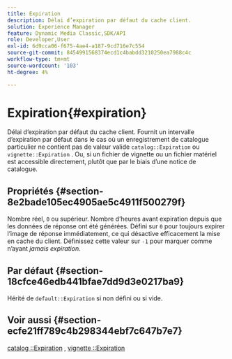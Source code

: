 ```yaml
---
title: Expiration
description: Délai d’expiration par défaut du cache client.
solution: Experience Manager
feature: Dynamic Media Classic,SDK/API
role: Developer,User
exl-id: 6d9cca06-f675-4ae4-a187-9cd716e7c554
source-git-commit: 8454991568374ecd1c4babdd3210250ea7988c4c
workflow-type: tm+mt
source-wordcount: '103'
ht-degree: 4%

---
```


# Expiration{#expiration}

Délai d’expiration par défaut du cache client. Fournit un intervalle d’expiration par défaut dans le cas où un enregistrement de catalogue particulier ne contient pas de valeur valide `catalog::Expiration` ou `vignette::Expiration` . Ou, si un fichier de vignette ou un fichier matériel est accessible directement, plutôt que par le biais d’une notice de catalogue.

## Propriétés {#section-8e2bade105ec4905ae5c4911f500279f}

Nombre réel, `0` ou supérieur. Nombre d’heures avant expiration depuis que les données de réponse ont été générées. Défini sur `0` pour toujours expirer l’image de réponse immédiatement, ce qui désactive efficacement la mise en cache du client. Définissez cette valeur sur `-1` pour marquer comme n’ayant *jamais expiration*.

## Par défaut {#section-18cfce46edb441bfae7dd9d3e0217ba9}

Hérité de `default::Expiration` si non défini ou si vide.

## Voir aussi {#section-ecfe21ff789c4b298344ebf7c647b7e7}

[catalog ::Expiration](../../../../../ir-api/material-cat/image-rendering-api-ref/c-ir-material-catalog/c-ir-material-data-reference/r-ir-expiration-dataref.md#reference-5e93943abff54c93bf85aae3b911a3ce) , [vignette ::Expiration](../../../../../ir-api/material-cat/image-rendering-api-ref/c-ir-material-catalog/c-ir-vignette-map-reference/r-ir-expiration-vignette.md#reference-df80829da93e4c0ab3f97a1792d9c74c)
